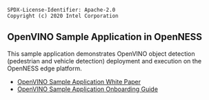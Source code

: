 ```text
SPDX-License-Identifier: Apache-2.0
Copyright (c) 2020 Intel Corporation
```

## OpenVINO Sample Application in OpenNESS

This sample application demonstrates OpenVINO object detection (pedestrian and vehicle detection) deployment and execution on the OpenNESS edge platform.

- [OpenVINO Sample Application White Paper](https://github.com/open-ness/specs/blob/master/doc/applications/openness_openvino.md)
- [OpenVINO Sample Application Onboarding Guide](https://github.com/open-ness/specs/blob/master/doc/applications-onboard/network-edge-applications-onboarding.md#onboarding-openvino-application)
